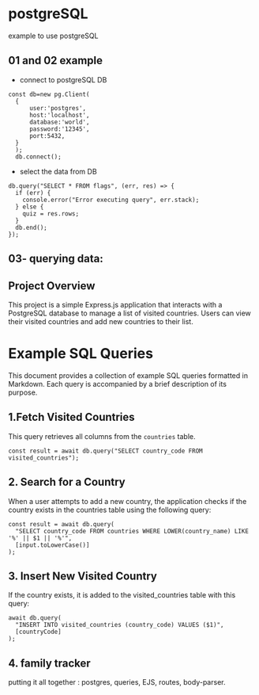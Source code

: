 # postgreSQL

example to use postgreSQL

## 01 and 02 example

- connect to postgreSQL DB
```JS
const db=new pg.Client(
  {
      user:'postgres',
      host:'localhost',
      database:'world',
      password:'12345',
      port:5432,
  }
  );
  db.connect();
```
- select the data from DB
```JS
db.query("SELECT * FROM flags", (err, res) => {
  if (err) {
    console.error("Error executing query", err.stack);
  } else {
    quiz = res.rows;
  }
  db.end();
});
```
## 03- querying data:

## Project Overview
This project is a simple Express.js application that interacts with a PostgreSQL database to manage a list of visited countries. Users can view their visited countries and add new countries to their list.

# Example SQL Queries

This document provides a collection of example SQL queries formatted in Markdown. Each query is accompanied by a brief description of its purpose.

## 1.Fetch Visited Countries

This query retrieves all columns from the `countries` table.

```JS
const result = await db.query("SELECT country_code FROM visited_countries");
```

## 2.  Search for a Country
When a user attempts to add a new country, the application checks if the country exists in the countries table using the following query:
```JS
const result = await db.query(
  "SELECT country_code FROM countries WHERE LOWER(country_name) LIKE '%' || $1 || '%'",
  [input.toLowerCase()]
);
```
## 3.  Insert New Visited Country
If the country exists, it is added to the visited_countries table with this query:
```JS
await db.query(
  "INSERT INTO visited_countries (country_code) VALUES ($1)",
  [countryCode]
);
```
## 4. family tracker
putting it all together : postgres, queries, EJS, routes, body-parser.